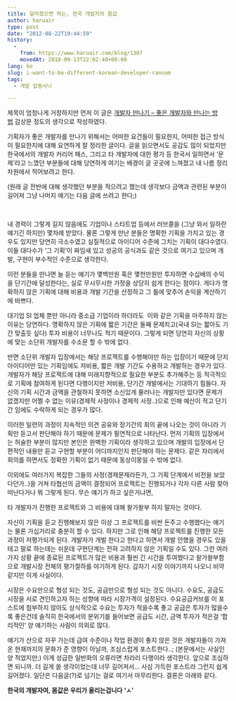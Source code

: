 ```yaml
---
title: 달라졌으면 하는, 한국 개발자의 몸값
author: haruair
type: post
date: "2012-08-22T19:44:59"
history:
  - 
    from: https://www.haruair.com/blog/1307
    movedAt: 2018-09-13T22:02:40+00:00
lang: ko
slug: i-want-to-be-different-korean-developer-ransom
tags:
  - 개발 잡동사니

---
```

제목이 엄청나게 거창하지만 먼저 이 글은 [개발자 만나기 – 좋은 개발자와 만나는 방법][1] 감상문 정도의 생각으로 작성하였다.

기획자가 좋은 개발자를 만나기 위해서는 어떠한 요건들이 필요한지, 어떠한 접근 방식이 필요한지에 대해 요연하게 잘 정리한 글이다. 글을 읽으면서도 공감도 많이 되었지만 한국에서의 개발자 커리어 패스, 그리고 타 개발자에 대한 평가 등 한국서 일하면서 &#8216;문제&#8217;라고 느꼈던 부분들에 대해 당연하게 여기는 배경이 글 곳곳에 느껴졌고 내 나름 정리 차원에서 적어보려고 한다.

(원래 글 전반에 대해 생각했던 부분을 적으려고 했는데 생각보다 금액과 관련된 부분이 길어져 그냥 나머지 얘기는 다음 글에 쓰려고 한다;)

&nbsp;

내 경력이 그렇게 길지 않음에도 기업이나 스타트업 등에서 러브콜을 (그냥 와서 일하란 얘기긴 하지만) 몇차례 받았다. 물론 그렇게 만난 분들은 명확한 기획을 가지고 있는 경우도 있지만 당연히 극소수였고 실질적으로 아이디어 수준에 그치는 기획이 대다수였다. 이들 대다수가 &#8216;그 기획&#8217;이 짜임새 있고 성공의 공식과도 같은 것으로 여기고 있으며 개발, 구현이 부수적인 수준으로 생각한다.

이런 분들을 만나면 늘 듣는 얘기가 몇백만원 혹은 몇천만원만 투자하면 수십배의 수익을 단기간에 달성한다는, 실로 무시무시한 가정을 상당히 쉽게 한다는 점이다. 게다가 명확하지 않은 기획에 대해 비용과 개발 기간을 산정하고 그 틀에 맞추어 손익을 계산하기에 바쁘다.

대기업 SI 업체 뿐만 아니라 중소급 기업이라 하더라도  이와 같은 기획을 마주하지 않는 이유는 당연하다. 명확하지 않은 기획에 짧은 기간은 둘째 문제치고(국내 SI는 짧아도 기간 맞출듯 싶다) 투자 비용이 너무나도 적기 때문이다. 그렇게 되면 당연히 자신의 상황에 맞는 소단위 개발자를 수소문 할 수 밖에 없다.

반면 소단위 개발자 입장에서는 해당 프로젝트를 수행해야만 하는 입장이기 때문에 단지 아이디어만 있는 기획임에도 저비용, 짧은 개발 기간도 수용하고 개발하는 경우가 있다. 개발자가 해당 프로젝트에 대해 미래지향적으로 필요한 부분도 추가해주는 등 적극적으로 기획에 참여하게 된다면 다행이지만 저비용, 단기간 개발에서는 기대하기 힘들다. 자신의 기획 시간과 금액을 관철하지 못하면 소신있게 물러나는 개발자만 있다면 문제가 없겠지만 어쩔 수 없는 이유(경제적 사정이나 경제적 사정..)으로 인해 예산이 적고 단기간 임에도 수락하게 되는 경우가 많다.

이러한 일련의 과정이 지속적인 의견 공유와 장기간의 회의 끝에 나오는 것이 아니라 기획만 듣고서 판단해야 하기 때문에 문제가 필연적으로 나타난다. 먼저 기획의 입장에서는 허술한 부분이 많지만 본인은 완벽한 기획이라 생각하고 있으며 개발의 입장에서 단편적인 내용만 듣고 구현할 부분이 어디까지인지 판단해야 하는 문제다. 같은 자리에서 회의를 하면서도 정확한 기획이 없기 때문에 동상이몽일 수 밖에 없다.

이외에도 여러가지 복잡한 그들의 사정(경제문제라든가, 그 기획 단계에서 비전을 보았다던가..)을 거쳐 타협선의 금액이 결정되어 프로젝트는 진행되거나 각자 다른 사람 찾아 떠난다거나 뭐 그렇게 된다. 무슨 얘기가 하고 싶은거냐면,

타 개발자가 진행한 프로젝트와 그 비용에 대해 왈가왈부 하지 말자는 것이다.

자신이 기획을 듣고 진행해보지 않은 이상 그 프로젝트를 비싼 돈주고 수행했다는 얘기는 물론 가십거리로 충분히 할 수 있다. 하지만 그로 인해 해당 프로젝트를 진행한 모든 과정이 저평가되게 된다. 개발자가 개발 한다고 한다고 하면서 개발 안했을 경우도 있을테고 말로 하는데는 쉬운데 구현단계는 전혀 고려하지 않은 기획일 수도 있다. 그런 여러가지 상황 끝에 종료된 프로젝트가 많은 비용과 훨씬 긴 시간을 투여했다고 왈가왈부함으로 개발시장 전체의 평가절하를 야기하게 된다. 갑자기 시장 이야기까지 나오니 비약 같지만 이게 사실이다.

시장은 수요만으로 형성 되는 것도, 공급만으로 형성 되는 것도 아니다. 수요도, 공급도 시장을 서로 견인하고자 하는 성향에 따라 시장가격이 설정된다. 수요공급커브를 이 포스트에 첨부하지 않아도 상식적으로 수요는 투자가 적을수록 좋고 공급은 투자가 많을수록 좋은건데 솔직히 한국에서의 분위기를 들어보면 공급도 시간, 금액 투자가 적은걸 &#8216;합리적인&#8217; 양 얘기하는 사람이 의외로 많다.

얘기가 산으로 자꾸 가는데 급여 수준이나 작업 환경이 좋지 않은 것은 개발자들이 가져온 현재까지의 문화가 준 영향이 아닐까, 조심스럽게 포스트한다..; (본문에서는 사실인 양 적었지만;) 이게 성급한 일반화의 오류라면 차라리 다행이라 생각한다. 앞으로 조심하면 되니까. 더 길게 쓸 생각이었는데 너무 길어져서&#8230; 사심 가득한 포스트라 그런지 쉽게 길어졌다. 일단은 다음글(?)로 넘기는 걸로 여기서 마무리한다. 결론은 아래와 같다.

**한국의 개발자여, 몸값은 우리가 올리는겁니다 &#8216;ㅅ&#8217;**

&nbsp;

 [1]: http://www.besuccess.com/?p=11095&fb_action_ids=430735970311724&fb_action_types=og.likes&fb_source=other_multiline&action_object_map=%7B%22430735970311724%22%3A10151130910061550%7D&action_type_map=%7B%22430735970311724%22%3A%22og.likes%22%7D&action_ref_map=%5B%5D